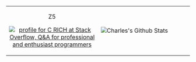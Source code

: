 <table border="0">
<tr>
<td valign="top" align="center" width="50%">
      
Z5

<a href="https://stackoverflow.com/users/14193416/c-rich"><img src="https://stackoverflow.com/users/flair/14193416.png?theme=dark" alt="profile for C RICH at Stack Overflow, Q&amp;A for professional and enthusiast programmers" title="profile for C RICH at Stack Overflow, Q&amp;A for professional and enthusiast programmers"></a>



 
</td>
<td valign="center" width="50%">
  
![Charles's Github Stats](https://github-readme-stats.vercel.app/api?username=charlieforward9&hide_title=true&hide_rank=true&count_private=true&theme=radical&show_icons=true&hide=stars&include_all_commits=true)



</td>
</tr>
</table>

